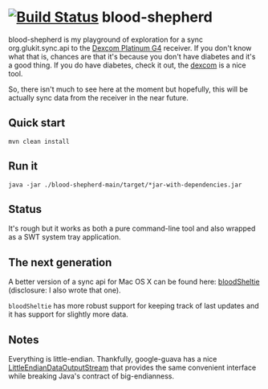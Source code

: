 [![Build Status](https://travis-ci.org/alexandre-normand/blood-shepherd.png?branch=master)](https://travis-ci.org/alexandre-normand/blood-shepherd)
blood-shepherd
===========

blood-shepherd is my playground of exploration for a sync org.glukit.sync.api to the
[Dexcom Platinum G4](http://dexcom.com/dexcom-g4-platinum) receiver. 
If you don't know what that is, chances are that it's because you don't have diabetes and it's a good thing.
If you do have diabetes, check it out, the [dexcom](http://dexcom.com/) is a nice tool. 

So, there isn't much to see here at the moment but hopefully, this will be actually sync data from the receiver in the near future.

Quick start
-----------
```mvn clean install```

Run it
------
```java -jar ./blood-shepherd-main/target/*jar-with-dependencies.jar```

Status
------
It's rough but it works as both a pure command-line tool and also wrapped as a SWT system tray application. 

The next generation
-------------------
A better version of a sync api for Mac OS X can be found here:  [bloodSheltie](https://github.com/alexandre-normand/bloodSheltie) (disclosure: I also wrote that one).

`bloodSheltie` has more robust support for keeping track of last updates and it has support for slightly more data.

Notes
-----
Everything is little-endian. Thankfully, google-guava has a nice
[LittleEndianDataOutputStream](http://docs.guava-libraries.googlecode.com/git/javadoc/com/google/common/io/LittleEndianDataOutputStream.html)
that provides the same convenient interface while breaking Java's contract of big-endianness.
